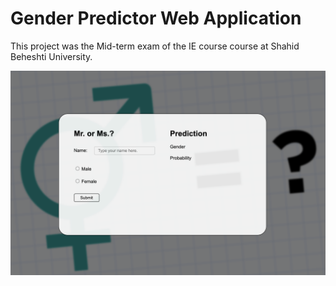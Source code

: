 # Gender Predictor Web Application
This project was the Mid-term exam of the IE course course at Shahid Beheshti University.


![](https://github.com/mohammadhashemii/IE-Assignments/blob/master/Project2/images/cover.png)
